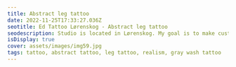 ```yaml
--- 
title: Abstract leg tattoo 
date: 2022-11-25T17:33:27.036Z 
seotitle: Ed Tattoo Lørenskog - Abstract leg tattoo 
seodescription: Studio is located in Lørenskog. My goal is to make customer happy with Abstract leg tattoo tattoo design. Are you ready for a new tattoo? Contact me... 
isDisplay: true 
cover: assets/images/img59.jpg 
tags: tattoo, abstract tattoo, leg tattoo, realism, gray wash tattoo 
--- 
```

 